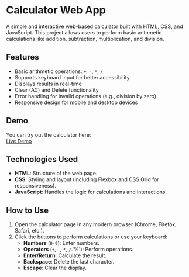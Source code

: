 # Calculator Web App

A simple and interactive web-based calculator built with HTML, CSS, and JavaScript. This project allows users to perform basic arithmetic calculations like addition, subtraction, multiplication, and division.

## Features
- Basic arithmetic operations: `+`, `-`, `*`, `/`
- Supports keyboard input for better accessibility
- Displays results in real-time
- Clear (AC) and Delete functionality
- Error handling for invalid operations (e.g., division by zero)
- Responsive design for mobile and desktop devices

## Demo
You can try out the calculator here:  
[Live Demo]()

## Technologies Used
- **HTML**: Structure of the web page.
- **CSS**: Styling and layout (including Flexbox and CSS Grid for responsiveness).
- **JavaScript**: Handles the logic for calculations and interactions.

## How to Use
1. Open the calculator page in any modern browser (Chrome, Firefox, Safari, etc.).
2. Click the buttons to perform calculations or use your keyboard:
   - **Numbers** (`0-9`): Enter numbers.
   - **Operators** (`+`, `-`, `*`, `/`.'%'): Perform operations.
   - **Enter/Return**: Calculate the result.
   - **Backspace**: Delete the last character.
   - **Escape**: Clear the display.
